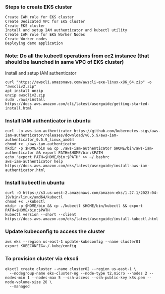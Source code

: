 ### Steps to create EKS cluster
```
Create IAM role for EKS cluster
Create Dedicated VPC for EKS cluster
Create EKS cluster
Install and setup IAM authenticator and kubectl utility
Create IAM role for EKS Worker Nodes
Create Worker nodes
Deploying demo application 
```

### Note: Do all the kubectl operations from ec2 instance (that should be launched in same VPC of EKS cluster)

Install and setup IAM authenticator
```
curl "https://awscli.amazonaws.com/awscli-exe-linux-x86_64.zip" -o "awscliv2.zip"
apt install unzip
unzip awscliv2.zip
sudo ./aws/install
https://docs.aws.amazon.com/cli/latest/userguide/getting-started-install.html
```

### Install IAM authenticator in ubuntu
```
curl -Lo aws-iam-authenticator https://github.com/kubernetes-sigs/aws-iam-authenticator/releases/download/v0.5.9/aws-iam-authenticator_0.5.9_linux_amd64
chmod +x ./aws-iam-authenticator
mkdir -p $HOME/bin && cp ./aws-iam-authenticator $HOME/bin/aws-iam-authenticator && export PATH=$HOME/bin:$PATH
echo 'export PATH=$HOME/bin:$PATH' >> ~/.bashrc
aws-iam-authenticator help
https://docs.aws.amazon.com/eks/latest/userguide/install-aws-iam-authenticator.html
```

### Install kubectl in ubuntu
```
curl -O https://s3.us-west-2.amazonaws.com/amazon-eks/1.27.1/2023-04-19/bin/linux/amd64/kubectl
chmod +x ./kubectl
mkdir -p $HOME/bin && cp ./kubectl $HOME/bin/kubectl && export PATH=$HOME/bin:$PATH
kubectl version --short --client
https://docs.aws.amazon.com/eks/latest/userguide/install-kubectl.html
```

### Update kubeconfig to access the cluster
```
aws eks --region us-east-1 update-kubeconfig --name cluster01
export KUBECONFIG=~/.kube/config
```

### To provision cluster via ekscli
```
eksctl create cluster --name cluster02 --region us-east-1 \
  --nodegroup-name eks-cluster-ng --node-type t2.micro --nodes 2 --nodes-min 1 --nodes-max 5 --ssh-access --ssh-public-key k8s.pem --node-volume-size 20 \
  --managed
```